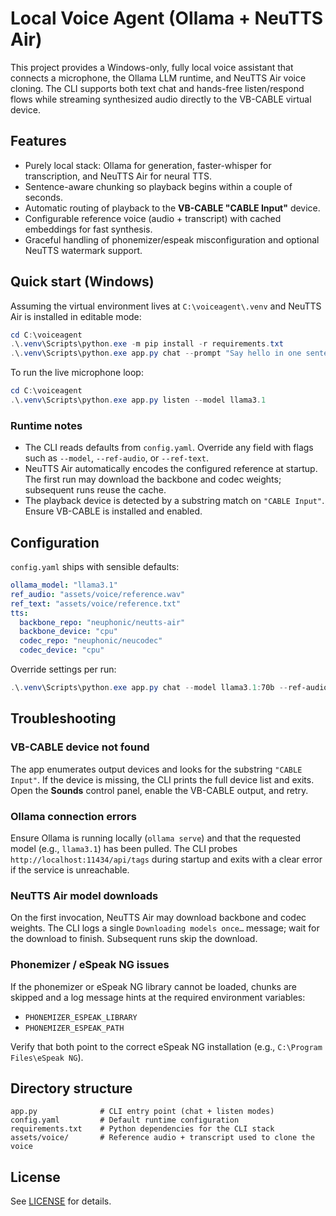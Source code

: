 # Local Voice Agent (Ollama + NeuTTS Air)

This project provides a Windows-only, fully local voice assistant that connects a microphone, the Ollama LLM runtime, and NeuTTS Air voice cloning. The CLI supports both text chat and hands-free listen/respond flows while streaming synthesized audio directly to the VB-CABLE virtual device.

## Features

- Purely local stack: Ollama for generation, faster-whisper for transcription, and NeuTTS Air for neural TTS.
- Sentence-aware chunking so playback begins within a couple of seconds.
- Automatic routing of playback to the **VB-CABLE "CABLE Input"** device.
- Configurable reference voice (audio + transcript) with cached embeddings for fast synthesis.
- Graceful handling of phonemizer/espeak misconfiguration and optional NeuTTS watermark support.

## Quick start (Windows)

Assuming the virtual environment lives at `C:\voiceagent\.venv` and NeuTTS Air is installed in editable mode:

```powershell
cd C:\voiceagent
.\.venv\Scripts\python.exe -m pip install -r requirements.txt
.\.venv\Scripts\python.exe app.py chat --prompt "Say hello in one sentence." --model llama3.1
```

To run the live microphone loop:

```powershell
cd C:\voiceagent
.\.venv\Scripts\python.exe app.py listen --model llama3.1
```

### Runtime notes

- The CLI reads defaults from `config.yaml`. Override any field with flags such as `--model`, `--ref-audio`, or `--ref-text`.
- NeuTTS Air automatically encodes the configured reference at startup. The first run may download the backbone and codec weights; subsequent runs reuse the cache.
- The playback device is detected by a substring match on `"CABLE Input"`. Ensure VB-CABLE is installed and enabled.

## Configuration

`config.yaml` ships with sensible defaults:

```yaml
ollama_model: "llama3.1"
ref_audio: "assets/voice/reference.wav"
ref_text: "assets/voice/reference.txt"
tts:
  backbone_repo: "neuphonic/neutts-air"
  backbone_device: "cpu"
  codec_repo: "neuphonic/neucodec"
  codec_device: "cpu"
```

Override settings per run:

```powershell
.\.venv\Scripts\python.exe app.py chat --model llama3.1:70b --ref-audio C:\path\to\voice.wav --ref-text C:\path\to\transcript.txt
```

## Troubleshooting

### VB-CABLE device not found

The app enumerates output devices and looks for the substring `"CABLE Input"`. If the device is missing, the CLI prints the full device list and exits. Open the **Sounds** control panel, enable the VB-CABLE output, and retry.

### Ollama connection errors

Ensure Ollama is running locally (`ollama serve`) and that the requested model (e.g., `llama3.1`) has been pulled. The CLI probes `http://localhost:11434/api/tags` during startup and exits with a clear error if the service is unreachable.

### NeuTTS Air model downloads

On the first invocation, NeuTTS Air may download backbone and codec weights. The CLI logs a single `Downloading models once…` message; wait for the download to finish. Subsequent runs skip the download.

### Phonemizer / eSpeak NG issues

If the phonemizer or eSpeak NG library cannot be loaded, chunks are skipped and a log message hints at the required environment variables:

- `PHONEMIZER_ESPEAK_LIBRARY`
- `PHONEMIZER_ESPEAK_PATH`

Verify that both point to the correct eSpeak NG installation (e.g., `C:\Program Files\eSpeak NG`).

## Directory structure

```
app.py              # CLI entry point (chat + listen modes)
config.yaml         # Default runtime configuration
requirements.txt    # Python dependencies for the CLI stack
assets/voice/       # Reference audio + transcript used to clone the voice
```

## License

See [LICENSE](LICENSE) for details.
